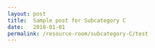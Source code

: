 ```yaml
---
layout: post
title:  Sample post for Subcategory C
date:   2018-01-01
permalink: /resource-room/subcategory-C/test
---
```


